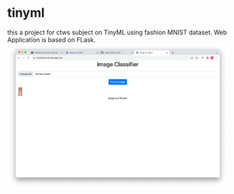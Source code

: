 # tinyml
this a project for ctws subject on TinyML using fashion MNIST dataset.
Web Application is based on FLask.
<img src = "https://github.com/keshav25201/tinyml/blob/main/Screenshot%202022-04-18%20at%2010.57.31%20PM.png"></img>
